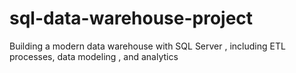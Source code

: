 # sql-data-warehouse-project
Building a modern data warehouse with SQL Server , including ETL processes, data modeling , and analytics
